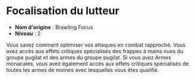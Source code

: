 # Focalisation du lutteur

 * **Nom d'origine** : Brawling Focus
 * **Niveau** : 2


<p>Vous savez comment optimiser vos attaques en combat rapproché. Vous avez accès aux effets critiques spécialisés des frappes à mains nues du groupe pugilat et des armes du groupe pugilat. Si vous avez Armes monacales, vous avez également accès aux effets critiques spécialisés de toutes les armes de moines avec lesquelles vous êtes qualifié.</p>